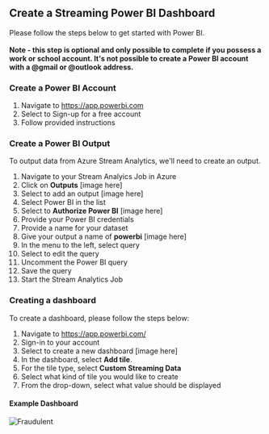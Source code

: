## Create a Streaming Power BI Dashboard
Please follow the steps below to get started with Power BI.</br></br>
**Note - this step is optional and only possible to complete if you possess a work or school account. It's not possible to create a Power BI account with a @gmail or @outlook address.**

### Create a Power BI Account
1. Navigate to https://app.powerbi.com 
2. Select to Sign-up for a free account
3. Follow provided instructions

### Create a Power BI Output
To output data from Azure Stream Analytics, we'll need to create an output.
1. Navigate to your Stream Analyics Job in Azure
2. Click on **Outputs** [image here]
3. Select to add an output [image here]
4. Select Power BI in the list
5. Select to **Authorize Power BI** [image here]
6. Provide your Power BI credentials
7. Provide a name for your dataset 
8. Give your output a name of **powerbi** [image here]
9. In the menu to the left, select query
10. Select to edit the query
11. Uncomment the Power BI query
12. Save the query
13. Start the Stream Analytics Job

### Creating a dashboard
To create a dashboard, please follow the steps below:
1. Navigate to https://app.powerbi.com/ 
2. Sign-in to your account
3. Select to create a new dashboard [image here]
4. In the dashboard, select **Add tile**. 
5. For the tile type, select **Custom Streaming Data**
6. Select what kind of tile you would like to create
7. From the drop-down, select what value should be displayed

#### Example Dashboard
![Fraudulent](https://github.com/aslotte/mldotnet-real-time-data-streaming-workshop/blob/master/instructions/images/powerbi-example.PNG)
